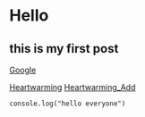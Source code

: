 # Hello
## this is my first post

[Google](https://google.com)

[Heartwarming](heartwarming://setting)
[Heartwarming_Add](heartwarming://add/abc)

```
console.log("hello everyone")
```


